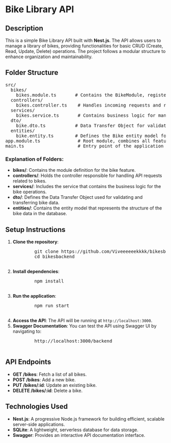 <!DOCTYPE html>
<html lang="en">
<head>
    <meta charset="UTF-8">
    <meta name="viewport" content="width=device-width, initial-scale=1.0">
    <title>Bike Library API</title>
</head>
<body>

<h1>Bike Library API</h1>

<h2>Description</h2>
<p>This is a simple Bike Library API built with <strong>Nest.js</strong>. The API allows users to manage a library of bikes, providing functionalities for basic CRUD (Create, Read, Update, Delete) operations. The project follows a modular structure to enhance organization and maintainability.</p>

<h2>Folder Structure</h2>
<pre>
src/
  bikes/
    bikes.module.ts       # Contains the BikeModule, registering all bike-related components
  controllers/
    bikes.controller.ts    # Handles incoming requests and routes for bike operations
  services/
    bikes.service.ts       # Contains business logic for managing bike data
  dto/
    bike.dto.ts           # Data Transfer Object for validating bike input data
  entities/
    bike.entity.ts        # Defines the Bike entity model for database interaction
app.module.ts              # Root module, combines all feature modules
main.ts                    # Entry point of the application
</pre>

<h3>Explanation of Folders:</h3>
<ul>
    <li><strong>bikes/</strong>: Contains the module definition for the bike feature.</li>
    <li><strong>controllers/</strong>: Holds the controller responsible for handling API requests related to bikes.</li>
    <li><strong>services/</strong>: Includes the service that contains the business logic for the bike operations.</li>
    <li><strong>dto/</strong>: Defines the Data Transfer Object used for validating and transferring bike data.</li>
    <li><strong>entities/</strong>: Contains the entity model that represents the structure of the bike data in the database.</li>
</ul>

<h2>Setup Instructions</h2>
<ol>
    <li><strong>Clone the repository</strong>:
        <pre>
        git clone https://github.com/Viveeeeeekkkk/bikesbackend.git
        cd bikesbackend
        </pre>
    </li>
    <li><strong>Install dependencies</strong>:
        <pre>
        npm install
        </pre>
    </li>
    <li><strong>Run the application</strong>:
        <pre>
        npm run start
        </pre>
    </li>
    <li><strong>Access the API</strong>: The API will be running at <code>http://localhost:3000</code>.</li>
    <li><strong>Swagger Documentation</strong>: You can test the API using Swagger UI by navigating to:
        <pre>
        http://localhost:3000/backend
        </pre>
    </li>
</ol>

<h2>API Endpoints</h2>
<ul>
    <li><strong>GET /bikes</strong>: Fetch a list of all bikes.</li>
    <li><strong>POST /bikes</strong>: Add a new bike.</li>
    <li><strong>PUT /bikes/:id</strong>: Update an existing bike.</li>
    <li><strong>DELETE /bikes/:id</strong>: Delete a bike.</li>
</ul>

<h2>Technologies Used</h2>
<ul>
    <li><strong>Nest.js</strong>: A progressive Node.js framework for building efficient, scalable server-side applications.</li>
    <li><strong>SQLite</strong>: A lightweight, serverless database for data storage.</li>
    <li><strong>Swagger</strong>: Provides an interactive API documentation interface.</li>
</ul>

</body>
</html>
